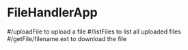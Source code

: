 # FileHandlerApp
#/uploadFile to upload a file
#/listFiles to list all uploaded files
#/getFile/filename.ext to download the file
